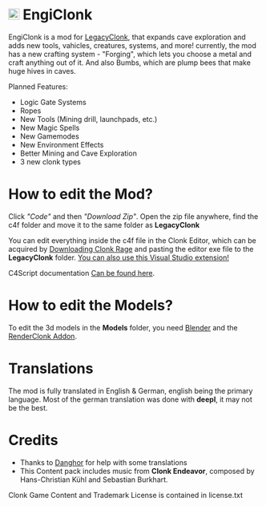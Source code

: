 # <img width="22" height="22" alt="Icon" src="https://github.com/user-attachments/assets/f5ddf966-19e4-4e38-8234-174805761b9d" /> EngiClonk

EngiClonk is a mod for [LegacyClonk](https://github.com/legacyclonk/LegacyClonk), that expands cave exploration and adds new tools, vahicles, creatures, systems, and more! 
currently, the mod has a new crafting system - "Forging", which lets you choose a metal and craft anything out of it. And also Bumbs, which are plump bees that make huge hives in caves.

Planned Features:

* Logic Gate Systems
* Ropes
* New Tools (Mining drill, launchpads, etc.)
* New Magic Spells
* New Gamemodes
* New Environment Effects
* Better Mining and Cave Exploration
* 3 new clonk types

# How to edit the Mod?

Click *"Code"* and then *"Download Zip"*. Open the zip file anywhere, find the c4f folder and move it to the same folder as **LegacyClonk**

You can edit everything inside the c4f file in the Clonk Editor, which can be acquired by [Downloading Clonk Rage](http://www.clonk.de/cr.php) and pasting the editor exe file to the **LegacyClonk** folder.
[You can also use this Visual Studio extension!](https://marketplace.visualstudio.com/items?itemName=LegacyClonkDev.legacy-clonk-ext)

C4Script documentation [Can be found here](https://crdocs.clonkspot.org/en/sdk/).

# How to edit the Models?

To edit the 3d models in the **Models** folder, you need [Blender](https://www.blender.org/) and the [RenderClonk Addon](https://github.com/RoboClonk/RenderClonkAddon).

# Translations

The mod is fully translated in English & German, english being the primary language. Most of the german translation was done with **deepl**, it may not be the best.

# Credits

* Thanks to [Danghor](https://github.com/Danghorx) for help with some translations
* This Content pack includes music from **Clonk Endeavor**, composed by Hans-Christian Kühl and Sebastian Burkhart.

Clonk Game Content and Trademark License is contained in license.txt

